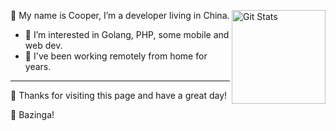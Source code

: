 <a href="https://github.com/myxiaoao"><img alt="Git Stats" src="https://github-readme-stats.vercel.app/api?username=myxiaoao&hide_border=true&show_icons=true&include_all_commits=true&line_height=21&theme=graywhite&locale=en" align="right" height="150" /></a>

🔭 My name is Cooper, I’m a developer living in China.

- 👀 I’m interested in Golang, PHP, some mobile and web dev.
- 🌱 I've been working remotely from home for years.

---

👏 Thanks for visiting this page and have a great day!

<!--
<p><img align="center" src="https://github-readme-streak-stats.herokuapp.com/?user=myxiaoao&" alt="myxiaoao" /></p>
-->

🖖 Bazinga! 
